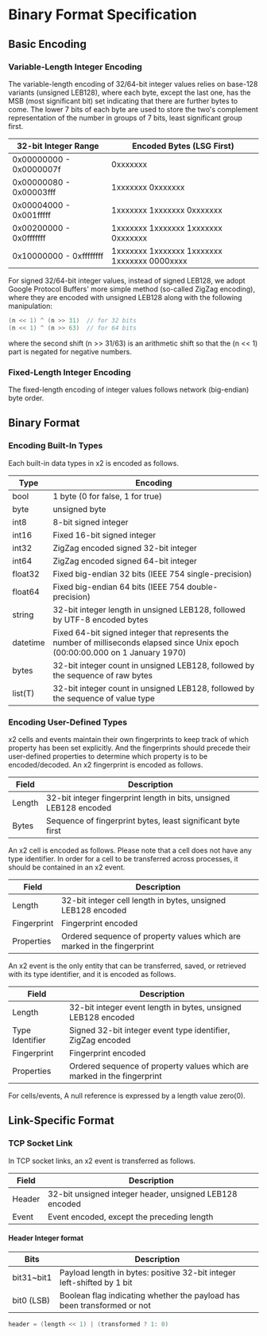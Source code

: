 Binary Format Specification
===========================

Basic Encoding
--------------

### Variable-Length Integer Encoding

The variable-length encoding of 32/64-bit integer values relies on base-128 variants (unsigned LEB128), where each byte, except the last one, has the MSB (most significant bit) set indicating that there are further bytes to come. The lower 7 bits of each byte are used to store the two's complement representation of the number in groups of 7 bits, least significant group first.

| 32-bit Integer Range    | Encoded Bytes (LSG First)                    |
|-------------------------|----------------------------------------------|
| 0x00000000 - 0x0000007f | 0xxxxxxx                                     |
| 0x00000080 - 0x00003fff | 1xxxxxxx 0xxxxxxx                            |
| 0x00004000 - 0x001fffff | 1xxxxxxx 1xxxxxxx 0xxxxxxx                   |
| 0x00200000 - 0x0fffffff | 1xxxxxxx 1xxxxxxx 1xxxxxxx 0xxxxxxx          |
| 0x10000000 - 0xffffffff | 1xxxxxxx 1xxxxxxx 1xxxxxxx 1xxxxxxx 0000xxxx |

For signed 32/64-bit integer values, instead of signed LEB128, we adopt Google
Protocol Buffers' more simple method (so-called ZigZag encoding), where they are
encoded with unsigned LEB128 along with the following manipulation:

```c
(n << 1) ^ (n >> 31)  // for 32 bits
(n << 1) ^ (n >> 63)  // for 64 bits
```

where the second shift (n >> 31/63) is an arithmetic shift so that the (n << 1) part is negated for negative numbers.

### Fixed-Length Integer Encoding

The fixed-length encoding of integer values follows network (big-endian) byte
order.

Binary Format
-------------

### Encoding Built-In Types

Each built-in data types in x2 is encoded as follows.

| Type     | Encoding                                             |
|----------|------------------------------------------------------|
| bool     | 1 byte (0 for false, 1 for true)                     |
| byte     | unsigned byte                                        |
| int8     | 8-bit signed integer                                 |
| int16    | Fixed 16-bit signed integer                          |
| int32    | ZigZag encoded signed 32-bit integer                 |
| int64    | ZigZag encoded signed 64-bit integer                 |
| float32  | Fixed big-endian 32 bits (IEEE 754 single-precision) |
| float64  | Fixed big-endian 64 bits (IEEE 754 double-precision) |
| string   | 32-bit integer length in unsigned LEB128, followed by UTF-8 encoded bytes |
| datetime | Fixed 64-bit signed integer that represents the number of milliseconds elapsed since Unix epoch (00:00:00.000 on 1 January 1970) |
| bytes    | 32-bit integer count in unsigned LEB128, followed by the sequence of raw bytes |
| list(T)  | 32-bit integer count in unsigned LEB128, followed by the sequence of value type |

### Encoding User-Defined Types

x2 cells and events maintain their own fingerprints to keep track of which
property has been set explicitly.  And the fingerprints should precede their
user-defined properties to determine which property is to be encoded/decoded. An
x2 fingerprint is encoded as follows.

| Field  | Description                                                        |
|--------|--------------------------------------------------------------------|
| Length | 32-bit integer fingerprint length in bits, unsigned LEB128 encoded |
| Bytes  | Sequence of fingerprint bytes, least significant byte first        |

An x2 cell is encoded as follows. Please note that a cell does not have any type
identifier. In order for a cell to be transferred across processes, it should be
contained in an x2 event.

| Field       | Description                                                  |
|-------------|--------------------------------------------------------------|
| Length      | 32-bit integer cell length in bytes, unsigned LEB128 encoded |
| Fingerprint | Fingerprint encoded                                          |
| Properties  | Ordered sequence of property values which are marked in the fingerprint |

An x2 event is the only entity that can be transferred, saved, or retrieved with
its type identifier, and it is encoded as follows.

| Field           | Description                                                |
|-----------------|------------------------------------------------------------|
| Length          | 32-bit integer event length in bytes, unsigned LEB128 encoded |
| Type Identifier | Signed 32-bit integer event type identifier, ZigZag encoded |
| Fingerprint     | Fingerprint encoded                                        |
| Properties      | Ordered sequence of property values which are marked in the fingerprint |

For cells/events, A null reference is expressed by a length value zero(0).

Link-Specific Format
--------------------

### TCP Socket Link

In TCP socket links, an x2 event is transferred as follows.

| Field  | Description                                             |
|--------|---------------------------------------------------------|
| Header | 32-bit unsigned integer header, unsigned LEB128 encoded |
| Event  | Event encoded, except the preceding length              |

#### Header Integer format

| Bits       | Description                                                     |
|------------|-----------------------------------------------------------------|
| bit31~bit1 | Payload length in bytes: positive 32-bit integer left-shifted by 1 bit |
| bit0 (LSB) | Boolean flag indicating whether the payload has been transformed or not |

```c
header = (length << 1) | (transformed ? 1: 0)
```
